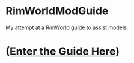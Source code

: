 # RimWorldModGuide
My attempt at a RimWorld guide to assist models. 

# ([Enter the Guide Here](https://github.com/roxxploxx/RimWorldModGuide/wiki))
